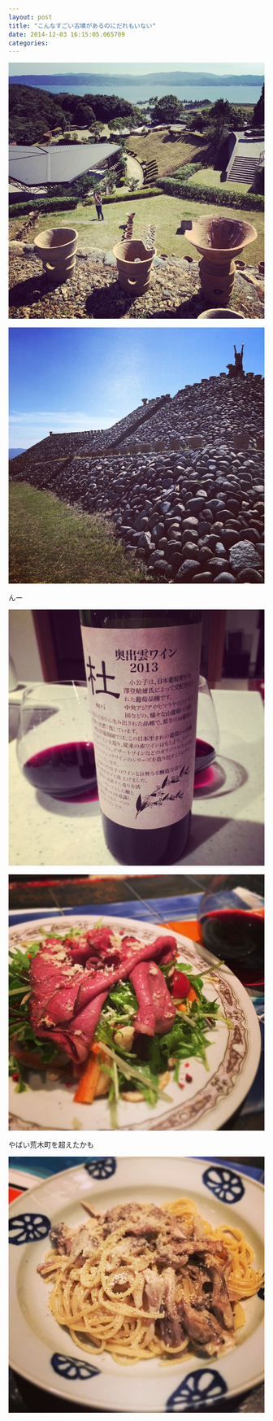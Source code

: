 ```yaml
---
layout: post
title: "こんなすごい古墳があるのにだれもいない"
date: 2014-12-03 16:15:05.065709
categories: 
---
```


![こんなすごい古墳があるのにだれもいない](/assets/images/201409/10706716_264510887093051_1257086432_n.jpg)

![](/assets/images/201409/1889148_1489242564679736_1841451420_n.jpg)

んー

![んー](/assets/images/201409/10005302_1516212011953494_839241614_n.jpg)

![](/assets/images/201409/10684346_155928004577446_1299917654_n.jpg)

やばい荒木町を超えたかも

![やばい荒木町を超えたかも](/assets/images/201409/10691632_368880439932894_2081261564_n.jpg)


